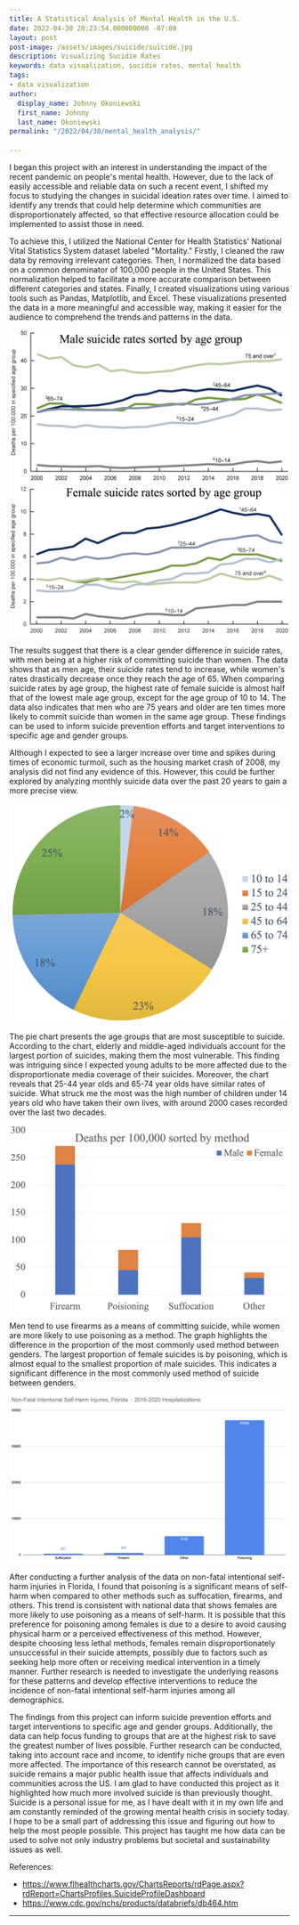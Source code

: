 ```yaml
---
title: A Statistical Analysis of Mental Health in the U.S.
date: 2022-04-30 20:23:54.000000000 -07:00
layout: post
post-image: /assets/images/suicide/suicide.jpg
description: Visualizing Sucidie Rates
keywords: data visualization, sucidie rates, mental health
tags:
- data visualization
author:
  display_name: Johnny Okoniewski
  first_name: Johnny
  last_name: Okoniewski
permalink: "/2022/04/30/mental_health_analysis/"

---
```


I began this project with an interest in understanding the impact of the recent pandemic on people's mental health. However, due to the lack of easily accessible and reliable data on such a recent event, I shifted my focus to studying the changes in suicidal ideation rates over time. I aimed to identify any trends that could help determine which communities are disproportionately affected, so that effective resource allocation could be implemented to assist those in need.

To achieve this, I utilized the National Center for Health Statistics' National Vital Statistics System dataset labeled "Mortality." Firstly, I cleaned the raw data by removing irrelevant categories. Then, I normalized the data based on a common denominator of 100,000 people in the United States. This normalization helped to facilitate a more accurate comparison between different categories and states. Finally, I created visualizations using various tools such as Pandas, Matplotlib, and Excel. These visualizations presented the data in a more meaningful and accessible way, making it easier for the audience to comprehend the trends and patterns in the data.

![men](/assets/images/suicide/men.png)
![women](/assets/images/suicide/women.png)

The results suggest that there is a clear gender difference in suicide rates, with men being at a higher risk of committing suicide than women. The data shows that as men age, their suicide rates tend to increase, while women's rates drastically decrease once they reach the age of 65. When comparing suicide rates by age group, the highest rate of female suicide is almost half that of the lowest male age group, except for the age group of 10 to 14. The data also indicates that men who are 75 years and older are ten times more likely to commit suicide than women in the same age group. These findings can be used to inform suicide prevention efforts and target interventions to specific age and gender groups.

Although I expected to see a larger increase over time and spikes during times of economic turmoil, such as the housing market crash of 2008, my analysis did not find any evidence of this. However, this could be further explored by analyzing monthly suicide data over the past 20 years to gain a more precise view.

![age](/assets/images/suicide/age_breakdown.png)

The pie chart presents the age groups that are most susceptible to suicide. According to the chart, elderly and middle-aged individuals account for the largest portion of suicides, making them the most vulnerable. This finding was intriguing since I expected young adults to be more affected due to the disproportionate media coverage of their suicides. Moreover, the chart reveals that 25-44 year olds and 65-74 year olds have similar rates of suicide. What struck me the most was the high number of children under 14 years old who have taken their own lives, with around 2000 cases recorded over the last two decades.


![method](/assets/images/suicide/method.png)

Men tend to use firearms as a means of committing suicide, while women are more likely to use poisoning as a method. The graph highlights the difference in the proportion of the most commonly used method between genders. The largest proportion of female suicides is by poisoning, which is almost equal to the smallest proportion of male suicides. This indicates a significant difference in the most commonly used method of suicide between genders.

![non_fatal](/assets/images/suicide/non_fatal.png)

After conducting a further analysis of the data on non-fatal intentional self-harm injuries in Florida, I found that poisoning is a significant means of self-harm when compared to other methods such as suffocation, firearms, and others. This trend is consistent with national data that shows females are more likely to use poisoning as a means of self-harm. It is possible that this preference for poisoning among females is due to a desire to avoid causing physical harm or a perceived effectiveness of this method. However, despite choosing less lethal methods, females remain disproportionately unsuccessful in their suicide attempts, possibly due to factors such as seeking help more often or receiving medical intervention in a timely manner. Further research is needed to investigate the underlying reasons for these patterns and develop effective interventions to reduce the incidence of non-fatal intentional self-harm injuries among all demographics.

The findings from this project can inform suicide prevention efforts and target interventions to specific age and gender groups. Additionally, the data can help focus funding to groups that are at the highest risk to save the greatest number of lives possible. Further research can be conducted, taking into account race and income, to identify niche groups that are even more affected. The importance of this research cannot be overstated, as suicide remains a major public health issue that affects individuals and communities across the US. I am glad to have conducted this project as it highlighted how much more involved suicide is than previously thought. Suicide is a personal issue for me, as I have dealt with it in my own life and am constantly reminded of the growing mental health crisis in society today. I hope to be a small part of addressing this issue and figuring out how to help the most people possible. This project has taught me how data can be used to solve not only industry problems but societal and sustainability issues as well.

References: 
* https://www.flhealthcharts.gov/ChartsReports/rdPage.aspx?rdReport=ChartsProfiles.SuicideProfileDashboard
* https://www.cdc.gov/nchs/products/databriefs/db464.htm

---
